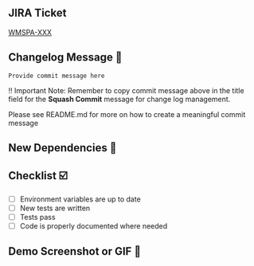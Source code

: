 ## JIRA Ticket
<!-- Which JIRA story / requirements is associated with the code? -->
[WMSPA-XXX](https://reeceusa.atlassian.net/browse/WMSPA-XXX)

## Changelog Message :page_with_curl: 
<!-- Describe updates to the repo to accomplish the tasks listed above. Should be in conventional commit format -->
<!-- Ex: feat: Added Login Page -->
```
Provide commit message here
```
:bangbang: Important Note: Remember to copy commit message above in the title field for the **Squash Commit** message for change log management. 

Please see README.md for more on how to create a meaningful commit message

## New Dependencies :no_entry_sign:
<!-- List any new dependencies and what it provides the app. -->

## Checklist :ballot_box_with_check:
- [ ] Environment variables are up to date
- [ ] New tests are written
- [ ] Tests pass
- [ ] Code is properly documented where needed

## Demo Screenshot or GIF :cinema:
<!-- Upload a screenshot or gif of the changes. -->